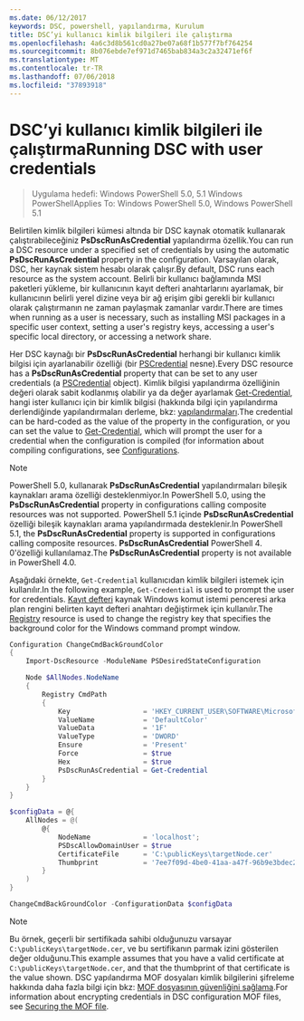```yaml
---
ms.date: 06/12/2017
keywords: DSC, powershell, yapılandırma, Kurulum
title: DSC’yi kullanıcı kimlik bilgileri ile çalıştırma
ms.openlocfilehash: 4a6c3d8b561cd0a27be07a68f1b577f7bf764254
ms.sourcegitcommit: 8b076ebde7ef971d7465bab834a3c2a32471ef6f
ms.translationtype: MT
ms.contentlocale: tr-TR
ms.lasthandoff: 07/06/2018
ms.locfileid: "37893918"
---
```

# <a name="running-dsc-with-user-credentials"></a><span data-ttu-id="8363d-103">DSC’yi kullanıcı kimlik bilgileri ile çalıştırma</span><span class="sxs-lookup"><span data-stu-id="8363d-103">Running DSC with user credentials</span></span>

> <span data-ttu-id="8363d-104">Uygulama hedefi: Windows PowerShell 5.0, 5.1 Windows PowerShell</span><span class="sxs-lookup"><span data-stu-id="8363d-104">Applies To: Windows PowerShell 5.0, Windows PowerShell 5.1</span></span>

<span data-ttu-id="8363d-105">Belirtilen kimlik bilgileri kümesi altında bir DSC kaynak otomatik kullanarak çalıştırabileceğiniz **PsDscRunAsCredential** yapılandırma özellik.</span><span class="sxs-lookup"><span data-stu-id="8363d-105">You can run a DSC resource under a specified set of credentials by using the automatic **PsDscRunAsCredential** property in the configuration.</span></span>
<span data-ttu-id="8363d-106">Varsayılan olarak, DSC, her kaynak sistem hesabı olarak çalışır.</span><span class="sxs-lookup"><span data-stu-id="8363d-106">By default, DSC runs each resource as the system account.</span></span>
<span data-ttu-id="8363d-107">Belirli bir kullanıcı bağlamında MSI paketleri yükleme, bir kullanıcının kayıt defteri anahtarlarını ayarlamak, bir kullanıcının belirli yerel dizine veya bir ağ erişim gibi gerekli bir kullanıcı olarak çalıştırmanın ne zaman paylaşmak zamanlar vardır.</span><span class="sxs-lookup"><span data-stu-id="8363d-107">There are times when running as a user is necessary, such as installing MSI packages in a specific user context, setting a user's registry keys, accessing a user's specific local directory, or accessing a network share.</span></span>

<span data-ttu-id="8363d-108">Her DSC kaynağı bir **PsDscRunAsCredential** herhangi bir kullanıcı kimlik bilgisi için ayarlanabilir özelliği (bir [PSCredential](/dotnet/api/system.management.automation.pscredential) nesne).</span><span class="sxs-lookup"><span data-stu-id="8363d-108">Every DSC resource has a **PsDscRunAsCredential** property that can be set to any user credentials (a [PSCredential](/dotnet/api/system.management.automation.pscredential) object).</span></span>
<span data-ttu-id="8363d-109">Kimlik bilgisi yapılandırma özelliğinin değeri olarak sabit kodlanmış olabilir ya da değer ayarlamak [Get-Credential](/powershell/module/Microsoft.PowerShell.Security/Get-Credential), hangi ister kullanıcı için bir kimlik bilgisi (hakkında bilgi için yapılandırma derlendiğinde yapılandırmaları derleme, bkz: [yapılandırmaları](configurations.md).</span><span class="sxs-lookup"><span data-stu-id="8363d-109">The credential can be hard-coded as the value of the property in the configuration, or you can set the value to [Get-Credential](/powershell/module/Microsoft.PowerShell.Security/Get-Credential), which will prompt the user for a credential when the configuration is compiled (for information about compiling configurations, see [Configurations](configurations.md).</span></span>

> [!NOTE] 
> <span data-ttu-id="8363d-110">PowerShell 5.0, kullanarak **PsDscRunAsCredential** yapılandırmaları bileşik kaynakları arama özelliği desteklenmiyor.</span><span class="sxs-lookup"><span data-stu-id="8363d-110">In PowerShell 5.0, using the **PsDscRunAsCredential** property in configurations calling composite resources was not supported.</span></span>
> <span data-ttu-id="8363d-111">PowerShell 5.1 içinde **PsDscRunAsCredential** özelliği bileşik kaynakları arama yapılandırmada desteklenir.</span><span class="sxs-lookup"><span data-stu-id="8363d-111">In PowerShell 5.1, the **PsDscRunAsCredential** property is supported in configurations calling composite resources.</span></span>
> <span data-ttu-id="8363d-112">**PsDscRunAsCredential** PowerShell 4. 0'özelliği kullanılamaz.</span><span class="sxs-lookup"><span data-stu-id="8363d-112">The **PsDscRunAsCredential** property is not available in PowerShell 4.0.</span></span>

<span data-ttu-id="8363d-113">Aşağıdaki örnekte, `Get-Credential` kullanıcıdan kimlik bilgileri istemek için kullanılır.</span><span class="sxs-lookup"><span data-stu-id="8363d-113">In the following example, `Get-Credential` is used to prompt the user for credentials.</span></span>
<span data-ttu-id="8363d-114">[Kayıt defteri](registryResource.md) kaynak Windows komut istemi penceresi arka plan rengini belirten kayıt defteri anahtarı değiştirmek için kullanılır.</span><span class="sxs-lookup"><span data-stu-id="8363d-114">The [Registry](registryResource.md) resource is used to change the registry key that specifies the background color for the Windows command prompt window.</span></span>

```powershell
Configuration ChangeCmdBackGroundColor
{
    Import-DscResource -ModuleName PSDesiredStateConfiguration

    Node $AllNodes.NodeName
    {
        Registry CmdPath
        {
            Key                  = 'HKEY_CURRENT_USER\SOFTWARE\Microsoft\Command Processor'
            ValueName            = 'DefaultColor'
            ValueData            = '1F'
            ValueType            = 'DWORD'
            Ensure               = 'Present'
            Force                = $true
            Hex                  = $true
            PsDscRunAsCredential = Get-Credential
        }
    }
}

$configData = @{
    AllNodes = @(
        @{
            NodeName             = 'localhost';
            PSDscAllowDomainUser = $true
            CertificateFile      = 'C:\publicKeys\targetNode.cer'
            Thumbprint           = '7ee7f09d-4be0-41aa-a47f-96b9e3bdec25'
        }
    )
}

ChangeCmdBackGroundColor -ConfigurationData $configData
```

> [!NOTE]
> <span data-ttu-id="8363d-115">Bu örnek, geçerli bir sertifikada sahibi olduğunuzu varsayar `C:\publicKeys\targetNode.cer`, ve bu sertifikanın parmak izini gösterilen değer olduğunu.</span><span class="sxs-lookup"><span data-stu-id="8363d-115">This example assumes that you have a valid certificate at `C:\publicKeys\targetNode.cer`, and that the thumbprint of that certificate is the value shown.</span></span>
> <span data-ttu-id="8363d-116">DSC yapılandırma MOF dosyaları kimlik bilgilerini şifreleme hakkında daha fazla bilgi için bkz: [MOF dosyasının güvenliğini sağlama](secureMOF.md).</span><span class="sxs-lookup"><span data-stu-id="8363d-116">For information about encrypting credentials in DSC configuration MOF files, see [Securing the MOF file](secureMOF.md).</span></span>
